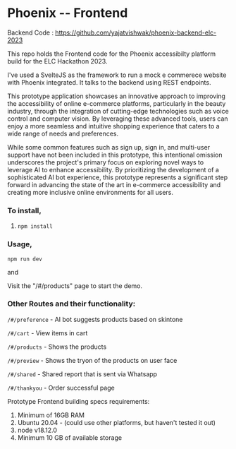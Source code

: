 # Phoenix -- Frontend

Backend Code : https://github.com/yajatvishwak/phoenix-backend-elc-2023

This repo holds the Frontend code for the Phoenix accessibilty platform build for the ELC Hackathon 2023.

I've used a SvelteJS as the framework to run a mock e commerece website with Phoenix integrated. It talks to the backend using REST endpoints.

This prototype application showcases an innovative approach to improving the accessibility of online e-commerce platforms, particularly in the beauty industry, through the integration of cutting-edge technologies such as voice control and computer vision. By leveraging these advanced tools, users can enjoy a more seamless and intuitive shopping experience that caters to a wide range of needs and preferences.

While some common features such as sign up, sign in, and multi-user support have not been included in this prototype, this intentional omission underscores the project's primary focus on exploring novel ways to leverage AI to enhance accessibility. By prioritizing the development of a sophisticated AI bot experience, this prototype represents a significant step forward in advancing the state of the art in e-commerce accessibility and creating more inclusive online environments for all users.

### To install,

1. `npm install`

### Usage,

`npm run dev`

and

Visit the "/#/products" page to start the demo.

### Other Routes and their functionality:

`/#/preference` - AI bot suggests products based on skintone

`/#/cart` - View items in cart

`/#/products` - Shows the products

`/#/preview` - Shows the tryon of the products on user face

`/#/shared` - Shared report that is sent via Whatsapp

`/#/thankyou` - Order successful page

Prototype Frontend building specs requirements:

1. Minimum of 16GB RAM
2. Ubuntu 20.04 - (could use other platforms, but haven't tested it out)
3. node v18.12.0
4. Minimum 10 GB of available storage
